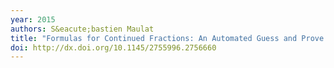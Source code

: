 ```yaml
---
year: 2015
authors: S&eacute;bastien Maulat
title: "Formulas for Continued Fractions: An Automated Guess and Prove Approach"
doi: http://dx.doi.org/10.1145/2755996.2756660
---
```

